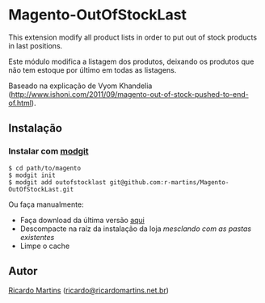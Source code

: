 Magento-OutOfStockLast
======================

This extension modify all product lists in order to put out of stock products in last positions.

Este módulo modifica a listagem dos produtos, deixando os produtos que não tem estoque por último em todas as listagens.

Baseado na explicação de Vyom Khandelia (http://www.ishoni.com/2011/09/magento-out-of-stock-pushed-to-end-of.html).

## Instalação

### Instalar com [modgit](https://github.com/jreinke/modgit)
    $ cd path/to/magento
    $ modgit init
    $ modgit add outofstocklast git@github.com:r-martins/Magento-OutOfStockLast.git

Ou faça manualmente:

* Faça download da última versão [aqui](https://github.com/r-martins/Magento-OutOfStockLast/downloads)
* Descompacte na raíz da instalação da loja *mesclando com as pastas existentes*
* Limpe o cache


## Autor
[Ricardo Martins](http://ricardomartins.net.br/)  (<ricardo@ricardomartins.net.br>)

